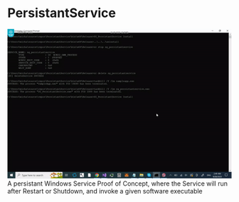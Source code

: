# PersistantService
![](persistant%20service.gif)
A persistant Windows Service Proof of Concept, where the Service will run after Restart or Shutdown, and invoke a given software executable
